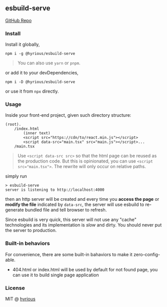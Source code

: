 ## esbuild-serve

[GitHub Repo](https://github.com/hyrious/esbuild-serve/)

### Install

Install it globally,

```shell-session
npm i -g @hyrious/esbuild-serve
```

> You can also use `yarn` or `pnpm`.

or add it to your devDependencies,

```shell-session
npm i -D @hyrious/esbuild-serve
```

or use it from `npx` directly.

### Usage

Inside your front-end project, given such directory structure:

```
(root).
    /index.html
        (inner text)
        <script src="https://cdn/to/react.min.js"></script>
        <script data-src="main.tsx" src="main.js"></script>...
    /main.tsx
```

> Use `<script data-src src>` so that
> the html page can be reused as the production code.
> But this is opinionated, you can use `<script src="main.tsx">`.
> The rewrite will only occur on relative paths.

simply run

```shell-session
> esbuild-serve
server is listening to http://localhost:4000
```

then an http server will be created and every time you
**access the page** or **modify the file** indicated by `data-src`,
the server will use esbuild to re-generate bundled file and
tell browser to refresh.

Since esbuild is very quick, this server will not use any "cache"
technologies and its implementation is _slow_ and dirty. You should never
put the server to production.

### Built-in behaviors

For convenience, there are some built-in bahaviors to make it zero-config-able.

-   404.html or index.html will be used by default for not found page, you can
    use it to build single page application

### License

MIT @ [hyrious](https://github.com/hyrious)
